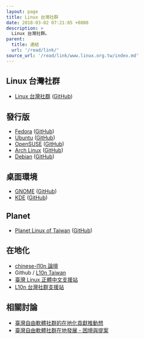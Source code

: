 ```yaml
---
layout: page
title: Linux 台灣社群
date: 2018-03-02 07:21:05 +0800
description: >
  Linux 台灣社群。
parent:
  title: 連結
  url: '/read/link/'
source_url: '/read/link/www.linux.org.tw/index.md'
---
```


## Linux 台灣社群

* [Linux 台灣社群](http://www.linux.org.tw/) ([GitHub](https://github.com/linux-taiwan/www.linux.org.tw))

## 發行版

* [Fedora](http://fedora.linux.org.tw/) ([GitHub](https://github.com/linux-taiwan/fedora.linux.org.tw))
* [Ubuntu](http://ubuntu.linux.org.tw/) ([GitHub](https://github.com/linux-taiwan/ubuntu.linux.org.tw))
* [OpenSUSE](http://opensuse.linux.org.tw/) ([GitHub](https://github.com/linux-taiwan/opensuse.linux.org.tw))
* [Arch Linux](http://arch.linux.org.tw/) ([GitHub](https://github.com/linux-taiwan/arch.linux.org.tw))
* [Debian](http://www.debian.org.tw/) ([GitHub](https://github.com/linux-taiwan/www.debian.org.tw))


## 桌面環境

* [GNOME](http://gnome.linux.org.tw/) ([GitHub](https://github.com/linux-taiwan/gnome.linux.org.tw))
* [KDE](http://kde.linux.org.tw/) ([GitHub](https://github.com/linux-taiwan/kde.linux.org.tw))

## Planet

* [Planet Linux of Taiwan](http://planet.linux.org.tw/) ([GitHub](https://github.com/linux-taiwan/planet.linux.org.tw))


## 在地化

* [chinese-l10n 論壇](https://groups.google.com/forum/#!forum/chinese-l10n)
* Github / [L10n Taiwan](https://github.com/l10n-tw)
* [臺灣 Linux 正體中文支援站](http://l10n.linux.org.tw/)
* [L10n 台灣社群支援站](http://l10n.tw/)

## 相關討論

* [臺灣自由軟體社群的在地化貢獻推動想](https://groups.google.com/forum/#!topic/chinese-l10n/b4N6pGiWBk0)
* [臺灣自由軟體社群在地發展 - 困境與提案](https://paper.dropbox.com/doc/--aZ5CDu5idSrgADdDucMOb)
